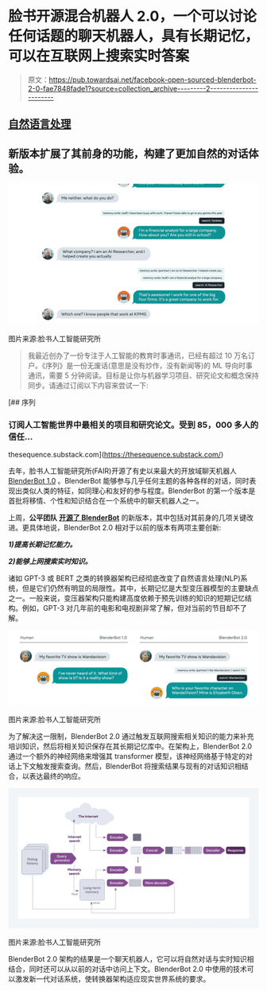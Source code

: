 # 脸书开源混合机器人 2.0，一个可以讨论任何话题的聊天机器人，具有长期记忆，可以在互联网上搜索实时答案

> 原文：<https://pub.towardsai.net/facebook-open-sourced-blenderbot-2-0-fae7848fade1?source=collection_archive---------2----------------------->

## [自然语言处理](https://towardsai.net/p/category/nlp)

## 新版本扩展了其前身的功能，构建了更加自然的对话体验。

![](img/e8dd00bbee3a95bae25f0f09115d347b.png)

图片来源:脸书人工智能研究所

> 我最近创办了一份专注于人工智能的教育时事通讯，已经有超过 10 万名订户。《序列》是一份无废话(意思是没有炒作，没有新闻等)的 ML 导向时事通讯，需要 5 分钟阅读。目标是让你与机器学习项目、研究论文和概念保持同步。请通过订阅以下内容来尝试一下:

[](https://thesequence.substack.com/) [## 序列

### 订阅人工智能世界中最相关的项目和研究论文。受到 85，000 多人的信任…

thesequence.substack.com](https://thesequence.substack.com/) 

去年，脸书人工智能研究所(FAIR)开源了有史以来最大的开放域聊天机器人 [BlenderBot 1.0](https://parl.ai/projects/blender/) 。BlenderBot 能够参与几乎任何主题的各种各样的对话，同时表现出类似人类的特征，如同理心和友好的参与程度。BlenderBot 的第一个版本是首批将移情、个性和知识结合在一个系统中的聊天机器人之一。

上周，**公平团队** [**开源了 BlenderBot**](https://parl.ai/projects/blenderbot2/) 的新版本，其中包括对其前身的几项关键改进。更具体地说，BlenderBot 2.0 相对于以前的版本有两项主要创新:

***1)提高长期记忆能力。***

***2)能够上网搜索实时知识。***

诸如 GPT-3 或 BERT 之类的转换器架构已经彻底改变了自然语言处理(NLP)系统，但是它们仍然有明显的局限性。其中，长期记忆是大型变压器模型的主要缺点之一。一般来说，变压器架构只能构建高度依赖于预先训练的知识的短期记忆结构。例如，GPT-3 对几年前的电影和电视剧非常了解，但对当前的节目却不了解。

![](img/9c1236fd3b6bd8b4984f0ee1dd0c73ac.png)

图片来源:脸书人工智能研究所

为了解决这一限制，BlenderBot 2.0 通过触发互联网搜索相关知识的能力来补充培训知识，然后将相关知识保存在其长期记忆库中。在架构上，BlenderBot 2.0 通过一个额外的神经网络来增强其 transformer 模型，该神经网络基于特定的对话上下文触发搜索查询。然后，BlenderBot 将搜索结果与现有的对话知识相结合，以表达最终的响应。

![](img/966de30c26e33a733b0381c8d322faf4.png)

图片来源:脸书人工智能研究所

BlenderBot 2.0 架构的结果是一个聊天机器人，它可以将自然对话与实时知识相结合，同时还可以从以前的对话中访问上下文。BlenderBot 2.0 中使用的技术可以激发新一代对话系统，使转换器架构适应现实世界系统的要求。
